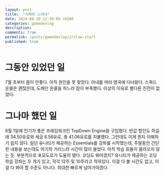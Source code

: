 ```yaml
---
layout: post
title:  "시작이 느리다"
date: 2024-08-18 22:30:00 +0200
categories: gamedevlog
description:
comments: true
permalink: /posts/gamedevlog/2/slow-start
published: true
---
```


# 그동안 있었던 일

7월 초부터 몸이 안좋다. 아직 원인을 못 찾았다.
아내를 따라 영국에 다녀왔다.
스쿼드 온콜은 괜찮은데, 도메인 온콜을 하느라 잠이 부족했다.
이상의 이유로 별다른 진전이 없었다.

# 그나마 했던 일
8월 1일에 인기가 좋은 프레임워크인 TopDown Engine을 구입했다. 반값 할인도 하길래 34.50유로와 세금 6.56유로, 총 41.06유로를 지불했다.
그런데도 이게 뭔지 이해하기 쉽지 않다. 일단 유니티가 제공하는 Essentials를 강좌를 시작했는데, 주말동안 간단한 내용을 보는데도 어기적 거리느라 시간이 많이 들었다. 아직 학습 효율이 올라오지 않는 듯. 부분적으로 포모도로가 도움이 됐다.
코딩도 봐야겠지? 유니티가 제공하는 코딩 학습 강좌는 두 개가 있고, 각각 12주 및 10주라고 적혀있다. 이걸 다 볼 시간도 없고, 이걸 다 봐야 할 수준도 아니다. 최대한 빠르게 넘어가야겠다.